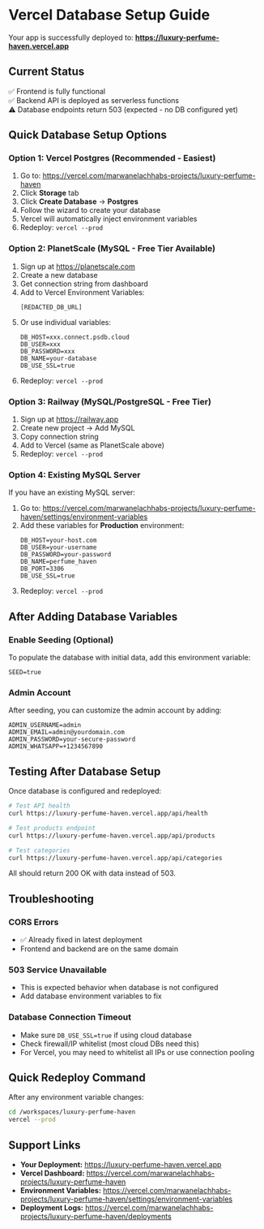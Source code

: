 # Vercel Database Setup Guide

Your app is successfully deployed to: **https://luxury-perfume-haven.vercel.app**

## Current Status
✅ Frontend is fully functional  
✅ Backend API is deployed as serverless functions  
⚠️ Database endpoints return 503 (expected - no DB configured yet)

## Quick Database Setup Options

### Option 1: Vercel Postgres (Recommended - Easiest)
1. Go to: https://vercel.com/marwanelachhabs-projects/luxury-perfume-haven
2. Click **Storage** tab
3. Click **Create Database** → **Postgres**
4. Follow the wizard to create your database
5. Vercel will automatically inject environment variables
6. Redeploy: `vercel --prod`

### Option 2: PlanetScale (MySQL - Free Tier Available)
1. Sign up at https://planetscale.com
2. Create a new database
3. Get connection string from dashboard
4. Add to Vercel Environment Variables:
   ```
   [REDACTED_DB_URL]
   ```
5. Or use individual variables:
   ```
   DB_HOST=xxx.connect.psdb.cloud
   DB_USER=xxx
   DB_PASSWORD=xxx
   DB_NAME=your-database
   DB_USE_SSL=true
   ```
6. Redeploy: `vercel --prod`

### Option 3: Railway (MySQL/PostgreSQL - Free Tier)
1. Sign up at https://railway.app
2. Create new project → Add MySQL
3. Copy connection string
4. Add to Vercel (same as PlanetScale above)
5. Redeploy: `vercel --prod`

### Option 4: Existing MySQL Server
If you have an existing MySQL server:

1. Go to: https://vercel.com/marwanelachhabs-projects/luxury-perfume-haven/settings/environment-variables
2. Add these variables for **Production** environment:
   ```
   DB_HOST=your-host.com
   DB_USER=your-username
   DB_PASSWORD=your-password
   DB_NAME=perfume_haven
   DB_PORT=3306
   DB_USE_SSL=true
   ```
3. Redeploy: `vercel --prod`

## After Adding Database Variables

### Enable Seeding (Optional)
To populate the database with initial data, add this environment variable:
```
SEED=true
```

### Admin Account
After seeding, you can customize the admin account by adding:
```
ADMIN_USERNAME=admin
ADMIN_EMAIL=admin@yourdomain.com
ADMIN_PASSWORD=your-secure-password
ADMIN_WHATSAPP=+1234567890
```

## Testing After Database Setup

Once database is configured and redeployed:

```bash
# Test API health
curl https://luxury-perfume-haven.vercel.app/api/health

# Test products endpoint
curl https://luxury-perfume-haven.vercel.app/api/products

# Test categories
curl https://luxury-perfume-haven.vercel.app/api/categories
```

All should return 200 OK with data instead of 503.

## Troubleshooting

### CORS Errors
- ✅ Already fixed in latest deployment
- Frontend and backend are on the same domain

### 503 Service Unavailable
- This is expected behavior when database is not configured
- Add database environment variables to fix

### Database Connection Timeout
- Make sure `DB_USE_SSL=true` if using cloud database
- Check firewall/IP whitelist (most cloud DBs need this)
- For Vercel, you may need to whitelist all IPs or use connection pooling

## Quick Redeploy Command

After any environment variable changes:
```bash
cd /workspaces/luxury-perfume-haven
vercel --prod
```

## Support Links
- **Your Deployment:** https://luxury-perfume-haven.vercel.app
- **Vercel Dashboard:** https://vercel.com/marwanelachhabs-projects/luxury-perfume-haven
- **Environment Variables:** https://vercel.com/marwanelachhabs-projects/luxury-perfume-haven/settings/environment-variables
- **Deployment Logs:** https://vercel.com/marwanelachhabs-projects/luxury-perfume-haven/deployments
